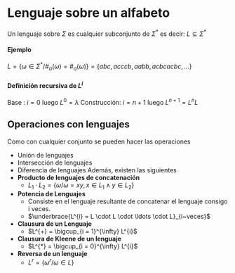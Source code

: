 
# Lenguaje sobre un alfabeto
Un lenguaje sobre $\Sigma$ es cualquier subconjunto de $\Sigma ^{*}$ es decir: $L \subseteq \Sigma^{*}$

#### Ejemplo
$L = \{\omega \in \Sigma ^{*} / \#_a(\omega) = \#_a(\omega)\} = \{abc, acccb, aabb, acbcacbc, \ldots\}$
 
#### Definición recursiva de $L^{i}$
Base : $i = 0$ luego $L^{0} = {\lambda}$
Construcción: $i = n+1$ luego $L^{n+1} = L^{n}L$

## Operaciones con lenguajes
Como con cualquier conjunto se pueden hacer las operaciones
- Unión de lenguajes
- Intersección de lenguajes
- Diferencia de lenguajes
Además, existen las siguientes
- **Producto de lenguajes de concatenación**
	- $L_1 \cdot L_2 = \{\omega / \omega = xy, x \in L_1 \land y \in L_2\}$
- **Potencia de Lenguajes**
	- Consiste en el lenguaje resultante de concatenar el lenguaje consigo i veces.
	- $\underbrace{L^{i} = L \cdot L \cdot \ldots \cdot L}_{i~veces}$
- **Clausura de un Lenguaje**
	- $L^{+} = \bigcup_{i = 1}^{\infty} L^{i}$
- **Clausura de Kleene de un lenguaje**
	- $L^{*} = \bigcup_{i = 0}^{\infty} L^{i}$
- **Reversa de un lenguaje**
	- $L^{r} = \{\omega^{r} / \omega \in L\}$
